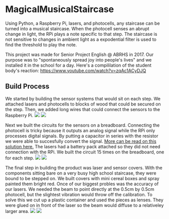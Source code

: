 # MagicalMusicalStaircase
Using Python, a Raspberry Pi, lasers, and photocells, any staircase can be turned into a musical staircase.
When the photocell senses an abrupt change in light, the RPi plays a note specific to that step.
The staircase is not sensitive to changes in ambient light as a expodential filter is used to find the threshold to play the note.

This project was made for Senior Project English @ ABRHS in 2017. Our purpose was to "spontaneously spread joy into people's lives" and we installed it in the school for a day. 
Here's a compililation of the student body's reaction: https://www.youtube.com/watch?v=zqAc1ACyDJQ



## Build Process
We started by building the sensor systems that would sit on each step. We attached lasers and photocells to blocks of wood that could be secured on the step. Then, we added long wires that could connect the sensors to the Raspberry Pi.
<img src="http://i65.tinypic.com/14ude81.png">
<img src="http://i67.tinypic.com/s3kqcx.png">

Next we built the circuits for the sensors on a breadboard.  Connecting the photocell is tricky because it outputs an analog signal while the RPi only processes digital signals. By putting a capacitor in series with the resistor we were able to succesfully convert the signal. [More can be read on this solution here.](https://www.element14.com/community/community/stem-academy/blog/2014/12/23/reading-a-photo-sensor-with-the-raspberry-pi-b) The lasers had a battery pack attached so they did not need connection with the RPi. We built the circuit 15 times on the breadboard, one for each step.
<img src="http://i63.tinypic.com/9pyqsy.png">
<img src="http://i66.tinypic.com/j7z4bd.png">

The final step in building the product was laser and sensor covers. With the components sitting bare on a very busy high school staircase, they were bound to be stepped on. We built covers with mini cereal boxes and spray painted them bright red. Once of our biggest probles was the accuracy of our lasers. We needed the beam to point directly at the 0.5cm by 0.5cm photocell, but the slightest vibration would throw off the calibration. To solve this we cut up a plastic container and used the pieces as lenses. They were glued on in front of the laser so the beam would diffuse to a relativeley larger area.
<img src="http://i67.tinypic.com/2powg91.png">
<img src="http://i64.tinypic.com/2zxuvdt.png">
